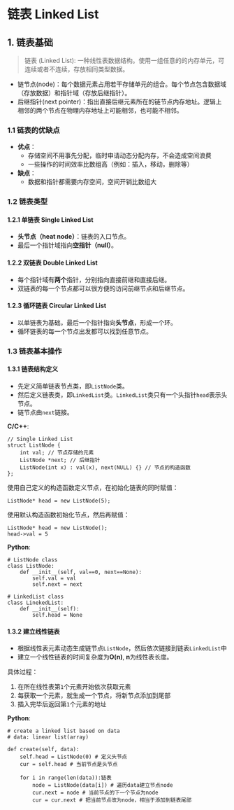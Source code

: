 # 链表 Linked List

## 1. 链表基础

> 链表 (Linked List): 一种线性表数据结构。使用一组任意的的内存单元，可连续或者不连续，存放相同类型数据。

* 链节点(node)：每个数据元素占用若干存储单元的组合。每个节点包含数据域（存放数据）和指针域（存放后继指针）。
* 后继指针(next pointer)：指出直接后继元素所在的链节点内存地址。逻辑上相邻的两个节点在物理内存地址上可能相邻，也可能不相邻。

### 1.1 链表的优缺点
* **优点**：
  * 存储空间不用事先分配，临时申请动态分配内存，不会造成空间浪费
  * 一些操作的时间效率比数组高（例如：插入，移动，删除等）
* **缺点**：
  * 数据和指针都需要内存空间，空间开销比数组大

### 1.2  链表类型

#### 1.2.1 单链表 Single Linked List
* **头节点（heat node）**：链表的入口节点。
* 最后一个指针域指向**空指针（null）**。

#### 1.2.2 双链表 Double Linked List
* 每个指针域有**两个**指针，分别指向直接前继和直接后继。
* 双链表的每一个节点都可以很方便的访问前继节点和后继节点。

#### 1.2.3 循环链表 Circular Linked List
* 以单链表为基础，最后一个指针指向**头节点**，形成一个环。
* 循环链表的每一个节点出发都可以找到任意节点。
  
### 1.3 链表基本操作

#### 1.3.1 链表结构定义
* 先定义简单链表节点类，即`ListNode`类。
* 然后定义链表类，即`LinkedList`类。`LinkedList`类只有一个头指针`head`表示头节点。
* 链节点由`next`链接。
  
**C/C++**:

```
// Single Linked List
struct ListNode {
    int val; // 节点存储的元素
    ListNode *next; // 后继指针
    ListNode(int x) : val(x), next(NULL) {} // 节点的构造函数
};
```

使用自己定义的构造函数定义节点，在初始化链表的同时赋值：
```
ListNode* head = new ListNode(5);
```

使用默认构造函数初始化节点，然后再赋值：
```
ListNode* head = new ListNode();
head->val = 5
```

**Python**:

```
# ListNode class
class ListNode:
    def __init__(self, val==0, next==None):
        self.val = val
        self.next = next
    
# LinkedList class
class LinekedList:
    def __init__(self):
        self.head = None
```

#### 1.3.2 建立线性链表
* 根据线性表元素动态生成链节点`ListNode`，然后依次链接到链表`LinkedList`中
* 建立一个线性链表的时间复杂度为**O(n)**, **n**为线性表长度。

具体过程：
1. 在所在线性表第`1`个元素开始依次获取元素
2. 每获取一个元素，就生成一个节点，将新节点添加到尾部
3. 插入完毕后返回第`1`个元素的地址

**Python**:
```
# create a linked list based on data
# data: linear list(array)

def create(self, data):
    self.head = ListNode(0) # 定义头节点
    cur = self.head # 当前节点是头节点
    
    for i in range(len(data)):链表
        node = ListNode(data[i]) # 遍历data建立节点node
        cur.next = node # 当前节点的下一个节点为node
        cur = cur.next # 把当前节点改为node，相当于添加到链表尾部
```




